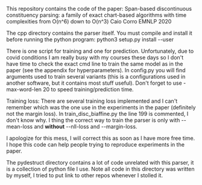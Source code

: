 This repository contains the code of the paper:
Span-based discontinuous constituency parsing: a family of exact chart-based algorithms with time complexities from O(n^6) down to O(n^3) 
Caio Corro
EMNLP 2020

The cpp directory contains the parser itself.
You must compile and install it before running the python program:
python3 setup.py install --user

There is one script for training and one for prediction.
Unfortunately, due to covid conditions I am really busy with my courses these days so I don't have time to check the exact cmd line to train the same model as in the paper (see the appendix for hyperparameters).
In config.py you will find arguments used to train several variants (this is a configurations used in another software, but it contains most stuff useful).
Don't forget to use -max-word-len 20 to speed training/prediction time.

Training loss:
There are several training loss implemented and I can't remember which was the one use in the experiments in the paper (definitely not the margin loss).
In train_disc_biaffine.py the line 199 is commented, I don't know why.
I thing the correct way to train the parser is only with --mean-loss and **without** --nll-loss and --margin-loss.

I apologize for this mess, I will correct this as soon as I have more free time.
I hope this code can help people trying to reproduce experiments in the paper.

The pydestruct directory contains a lot of code unrelated with this parser, it is a collection of python file I use.
Note all code in this directory was written by myself, I tried to put link to other repos whenever I stolled it.
